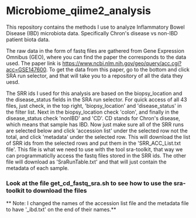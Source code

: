 # Microbiome_qiime2_analysis
This repository contains the methods I use to analyze Inflammatory Bowel Disease (IBD) microbiota data. Specifically Chron's disease vs non-IBD patient biota data. 

The raw data in the form of fastq files are gathered from Gene Expression Omnibus (GEO), where you can find the paper the corresponds to the data used. 
The paper link is https://www.ncbi.nlm.nih.gov/geo/query/acc.cgi?acc=GSE147600.
To get the data from this paper, go to the bottom and click SRA run selector, and that will take you to a repository of all the data they uesd.

The SRR ids I used for this analysis are based on the biopsy_location and the disease_status fields in the SRA run selector. 
For quick access of all 43 files, just check, in the top right, 'biopsy_location' and 'disease_status' in the filter list. Next in the biopsy_location check 'colon', and finally in the disease_status check 'nonIBD' and 'CD'. CD stands for Chron's disease, which means that sample has IBD.
Now just make sure all of the SRR runs are selected below and click 'accession list' under the selected row not the total, and click 'metadata' under the selected row. This will download the list of SRR ids from the selected rows and put them in the 'SRR_ACC_List.txt file'. This file is what we need to use with the tool sra-toolkit, that way we can programmaticlly access the fastq files stored in the SRR ids. The other file will download as 'SraRunTable.txt' and that will just contain the metadata of each sample.

### Look at the file get_cd_fastq_sra.sh to see how to use the sra-toolkit to download the files
** Note: I changed the names of the accession list file and the metadata file to have '_ibd.txt' on the end of their names.**
